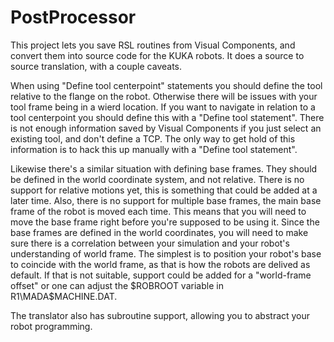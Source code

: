 # PostProcessor

This project lets you save RSL routines from Visual Components, and convert them into source code for the KUKA robots.
It does a source to source translation, with a couple caveats.

When using "Define tool centerpoint" statements you should define the tool relative to the flange on the robot.
Otherwise there will be issues with your tool frame being in a wierd location.
If you want to navigate in relation to a tool centerpoint you should define this with a "Define tool statement".
There is not enough information saved by Visual Components if you just select an existing tool, and don't define a TCP.
The only way to get hold of this information is to hack this up manually with a "Define tool statement".

Likewise there's a similar situation with defining base frames. They should be defined in the world coordinate system, and not relative.
There is no support for relative motions yet, this is something that could be added at a later time.
Also, there is no support for multiple base frames, the main base frame of the robot is moved each time.
This means that you will need to move the base frame right before you're supposed to be using it.
Since the base frames are defined in the world coordinates, you will need to make sure there is a correlation between your simulation and your robot's understanding of world frame.
The simplest is to position your robot's base to coincide with the world frame, as that is how the robots are delived as default.
If that is not suitable, support could be added for a "world-frame offset" or one can adjust the $ROBROOT variable in R1\MADA\$MACHINE.DAT.

The translator also has subroutine support, allowing you to abstract your robot programming.
